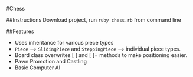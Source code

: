 #Chess

##Instructions
Download project, run `ruby chess.rb` from command line

##Features
* Uses inheritance for various piece types
 * `Piece` --> `SlidingPiece` and `SteppingPiece` --> individual piece types.
* Board class overwrites [ ] and [ ]= methods to make positioning easier.
* Pawn Promotion and Castling
* Basic Computer AI

